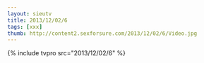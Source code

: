 ```yaml
--- 
layout: sieutv
title: 2013/12/02/6
tags: [xxx]
thumb: http://content2.sexforsure.com/2013/12/02/6/Video.jpg
---
```

{% include tvpro src="2013/12/02/6" %} 
